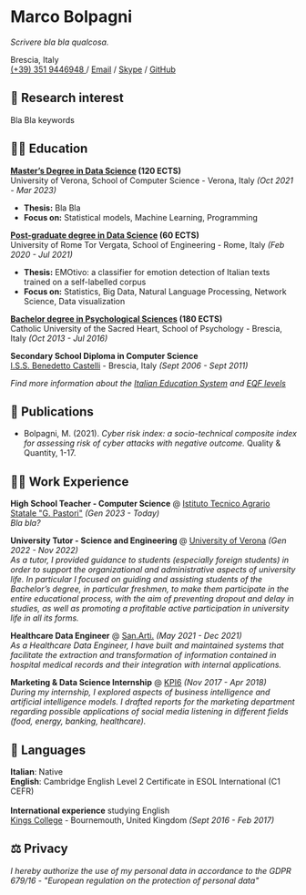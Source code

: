 # Marco Bolpagni

*Scrivere bla bla qualcosa.*

Brescia, Italy <br>
[(+39) 351 9446948 ]() / [Email](mailto:marco.bolpagni@gmail.com) / [Skype](https://join.skype.com/invite/a5mZ2qgmDPeU) / [GitHub](https://github.com/bolps/)

## 🔎 Research interest

Bla Bla keywords

## 👨‍🎓 Education

**[Master’s Degree in Data Science](http://datascience.uniroma2.it/insegnamenti/) (120 ECTS)**<br>
University of Verona, School of Computer Science - Verona, Italy _(Oct 2021 - Mar 2023)_ <br>
* **Thesis:** Bla Bla
* **Focus on:** Statistical models, Machine Learning, Programming

**[Post-graduate degree in Data Science](http://datascience.uniroma2.it/insegnamenti/) (60 ECTS)**<br>
University of Rome Tor Vergata, School of Engineering - Rome, Italy _(Feb 2020 - Jul 2021)_ <br>
* **Thesis:** EMOtivo: a classifier for emotion detection of Italian texts trained on a self-labelled corpus
* **Focus on:** Statistics, Big Data, Natural Language Processing, Network Science, Data visualization

**[Bachelor degree in Psychological Sciences](https://offertaformativa.unicatt.it/cdl-dettagli-del-corso-curriculum-3A3B-2020#structure) (180 ECTS)**<br>
Catholic University of the Sacred Heart, School of Psychology - Brescia, Italy _(Oct 2013 - Jul 2016)_

**Secondary School Diploma in Computer Science**<br>
[I.S.S. Benedetto Castelli](https://www.iiscastelli.edu.it/) - Brescia, Italy _(Sept 2006 - Sept 2011)_
<br>

*Find more information about the [Italian Education System](https://web.uniroma2.it/module/name/Content/newlang/english/navpath/COU/section_parent/5614) and [EQF levels](https://europa.eu/europass/en/compare-qualifications?field_location_selection_target_id%5B6055%5D=6055&field_location_selection_target_id%5B6073%5D=6073)*

## 📰 Publications

* Bolpagni, M. (2021). *Cyber risk index: a socio-technical composite index for assessing risk of cyber attacks with negative outcome.* Quality & Quantity, 1-17.

## 👨‍💻 Work Experience

**High School Teacher - Computer Science** @ [Istituto Tecnico Agrario Statale "G. Pastori"](https://www.itaspastori.edu.it/) _(Gen 2023 - Today)_ <br>
*Bla bla?*

**University Tutor - Science and Engineering** @ [University of Verona](https://www.univr.it/it/) _(Gen 2022 - Nov 2022)_ <br>
*As a tutor, I provided guidance to students (especially foreign students) in order to support the organizational and administrative aspects of university life. In particular I focused on guiding and assisting students of the Bachelor’s degree, in particular freshmen, to make them participate in the entire educational process, with the aim of preventing dropout and delay in studies, as well as promoting a profitable active participation in university life in all its forms.*

**Healthcare Data Engineer** @ [San.Arti.](https://www.sanarti.it/) _(May 2021 - Dec 2021)_ <br>
*As a Healthcare Data Engineer, I have built and maintained systems that facilitate the extraction and transformation of information contained in hospital medical records and their integration with internal applications.*

**Marketing & Data Science Internship** @ [KPI6](https://kpi6.com/) _(Nov 2017 - Apr 2018)_ <br>
*During my internship, I explored aspects of business intelligence and artificial intelligence models. I drafted reports for the marketing department regarding possible applications of social media listening in different fields (food, energy, banking, healthcare).*

## 💬 Languages

**Italian**: Native <br>
**English**: Cambridge English Level 2 Certificate in ESOL International (C1 CEFR) <br>
<br>
**International experience** studying English<br>
[Kings College](https://www.kingseducation.com/uk-uni/kings-bournemouth) - Bournemouth, United Kingdom _(Sept 2016 - Feb 2017)_

## ⚖️ Privacy

*I hereby authorize the use of my personal data in accordance to the GDPR 679/16 - "European regulation on the protection of personal data"*
